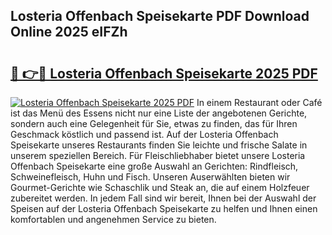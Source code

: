 ## Losteria Offenbach Speisekarte PDF Download Online 2025 eIFZh

# <h2><a href="http://gca6kjm.nevu.top/?p=Losteria+Offenbach+Speisekarte">🔗 👉🔴 Losteria Offenbach Speisekarte 2025 PDF</a></h2>

[![Losteria Offenbach Speisekarte 2025 PDF](https://i.imgur.com/dBaPXMq.png)](http://gca6kjm.nevu.top/?p=Losteria+Offenbach+Speisekarte)
In einem Restaurant oder Café ist das Menü des Essens nicht nur eine Liste der angebotenen Gerichte, sondern auch eine Gelegenheit für Sie, etwas zu finden, das für Ihren Geschmack köstlich und passend ist. Auf der Losteria Offenbach Speisekarte unseres Restaurants finden Sie leichte und frische Salate in unserem speziellen Bereich. Für Fleischliebhaber bietet unsere Losteria Offenbach Speisekarte eine große Auswahl an Gerichten: Rindfleisch, Schweinefleisch, Huhn und Fisch. Unseren Auserwählten bieten wir Gourmet-Gerichte wie Schaschlik und Steak an, die auf einem Holzfeuer zubereitet werden. In jedem Fall sind wir bereit, Ihnen bei der Auswahl der Speisen auf der Losteria Offenbach Speisekarte zu helfen und Ihnen einen komfortablen und angenehmen Service zu bieten.
